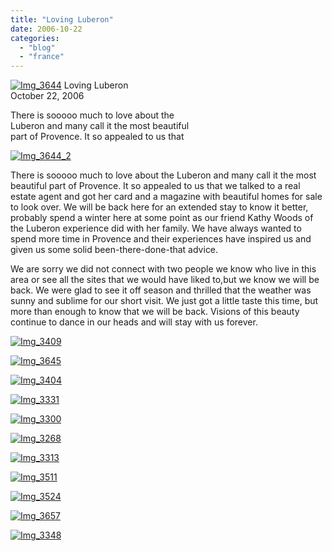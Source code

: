 ```yaml
---
title: "Loving Luberon"
date: 2006-10-22
categories: 
  - "blog"
  - "france"
---
```


 [![Img_3644](https://pub-ac94b3f306b24c0dba4238943c97f2e1.r2.dev/2008/04/24/img_3644.png "Img_3644")](https://pub-ac94b3f306b24c0dba4238943c97f2e1.r2.dev/photos/uncategorized/2008/04/24/img_3644.png) Loving Luberon  
October 22, 2006

There is sooooo much to love about the  
Luberon and many call it the most beautiful  
part of Provence. It so appealed to us that

<!--more-->

[![Img_3644_2](https://pub-ac94b3f306b24c0dba4238943c97f2e1.r2.dev/2008/04/24/img_3644_2.png "Img_3644_2")](https://pub-ac94b3f306b24c0dba4238943c97f2e1.r2.dev/photos/uncategorized/2008/04/24/img_3644_2.png)

There is sooooo much to love about the Luberon and many call it the most beautiful part of Provence. It so appealed to us that we talked to a real estate agent and got her card and a magazine with beautiful homes for sale to look over. We will be back here for an extended stay to know it better, probably spend a winter here at some point as our friend Kathy Woods of the Luberon experience did with her family. We have always wanted to spend more time in Provence and their experiences have inspired us and given us some solid been-there-done-that advice.

We are sorry we did not connect with two people we know who live in this area or see all the sites that we would have liked to,but we know we will be back. We were glad to see it off season and thrilled that the weather was sunny and sublime for our short visit. We just got a little taste this time, but more than enough to know that we will be back. Visions of this beauty continue to dance in our heads and will stay with us forever.

[![Img_3409](https://pub-ac94b3f306b24c0dba4238943c97f2e1.r2.dev/2008/04/24/img_3409.png "Img_3409")](https://pub-ac94b3f306b24c0dba4238943c97f2e1.r2.dev/photos/uncategorized/2008/04/24/img_3409.png)

[![Img_3645](https://pub-ac94b3f306b24c0dba4238943c97f2e1.r2.dev/2008/04/24/img_3645.png "Img_3645")](https://pub-ac94b3f306b24c0dba4238943c97f2e1.r2.dev/photos/uncategorized/2008/04/24/img_3645.png)

[![Img_3404](https://pub-ac94b3f306b24c0dba4238943c97f2e1.r2.dev/2008/04/24/img_3404.png "Img_3404")](https://pub-ac94b3f306b24c0dba4238943c97f2e1.r2.dev/photos/uncategorized/2008/04/24/img_3404.png)

[![Img_3331](https://pub-ac94b3f306b24c0dba4238943c97f2e1.r2.dev/2008/04/24/img_3331.png "Img_3331")](https://pub-ac94b3f306b24c0dba4238943c97f2e1.r2.dev/photos/uncategorized/2008/04/24/img_3331.png)

[![Img_3300](https://pub-ac94b3f306b24c0dba4238943c97f2e1.r2.dev/2008/04/24/img_3300.png "Img_3300")](https://pub-ac94b3f306b24c0dba4238943c97f2e1.r2.dev/photos/uncategorized/2008/04/24/img_3300.png)

[![Img_3268](https://pub-ac94b3f306b24c0dba4238943c97f2e1.r2.dev/2008/04/24/img_3268.png "Img_3268")](https://pub-ac94b3f306b24c0dba4238943c97f2e1.r2.dev/photos/uncategorized/2008/04/24/img_3268.png)

[![Img_3313](https://pub-ac94b3f306b24c0dba4238943c97f2e1.r2.dev/2008/04/24/img_3313.png "Img_3313")](https://pub-ac94b3f306b24c0dba4238943c97f2e1.r2.dev/photos/uncategorized/2008/04/24/img_3313.png)

[![Img_3511](https://pub-ac94b3f306b24c0dba4238943c97f2e1.r2.dev/2008/04/24/img_3511.png "Img_3511")](https://pub-ac94b3f306b24c0dba4238943c97f2e1.r2.dev/photos/uncategorized/2008/04/24/img_3511.png)

[![Img_3524](https://pub-ac94b3f306b24c0dba4238943c97f2e1.r2.dev/2008/04/24/img_3524.png "Img_3524")](https://pub-ac94b3f306b24c0dba4238943c97f2e1.r2.dev/photos/uncategorized/2008/04/24/img_3524.png)

[![Img_3657](https://pub-ac94b3f306b24c0dba4238943c97f2e1.r2.dev/2008/04/24/img_3657.png "Img_3657")](https://pub-ac94b3f306b24c0dba4238943c97f2e1.r2.dev/photos/uncategorized/2008/04/24/img_3657.png)

[![Img_3348](https://pub-ac94b3f306b24c0dba4238943c97f2e1.r2.dev/2008/04/24/img_3348.png "Img_3348")](https://pub-ac94b3f306b24c0dba4238943c97f2e1.r2.dev/photos/uncategorized/2008/04/24/img_3348.png)
